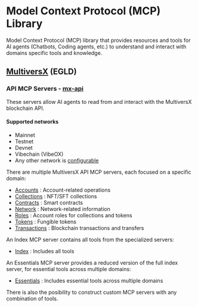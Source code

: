 # Model Context Protocol (MCP) Library

Model Context Protocol (MCP) library that provides resources and tools for AI agents (Chatbots, Coding agents, etc.) to understand and interact with domains specific tools and knowledge.

## [MultiversX](https://multiversx.com/) (EGLD)

### API MCP Servers - [mx-api](servers/mx-api)

These servers allow AI agents to read from and interact with the MultiversX blockchain API.

#### Supported networks

- Mainnet
- Testnet
- Devnet
- Vibechain (VibeOX)
- Any other network is [configurable](/servers/mx-api/src/config.ts)

There are multiple MultiversX API MCP servers, each focused on a specific domain:

- [Accounts](servers/mx-api/README-accounts.md) : Account-related operations
- [Collections](servers/mx-api/README-collections.md) : NFT/SFT collections
- [Contracts](servers/mx-api/README-contracts.md) : Smart contracts
- [Network](servers/mx-api/README-network.md) : Network-related information
- [Roles](servers/mx-api/README-roles.md) : Account roles for collections and tokens
- [Tokens](servers/mx-api/README-tokens.md) : Fungible tokens
- [Transactions](servers/mx-api/README-transactions.md) : Blockchain transactions and transfers

An Index MCP server contains all tools from the specialized servers:

- [Index](servers/mx-api/README-index.md) : Includes all tools

An Essentials MCP server provides a reduced version of the full index server, for essential tools across multiple domains:

- [Essentials](servers/mx-api/README-essentials.md) : Includes essential tools across multiple domains

There is also the posibility to construct custom MCP servers with any combination of tools.
